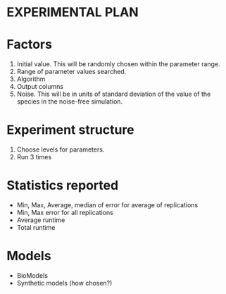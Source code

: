 # EXPERIMENTAL PLAN

# Factors

1. Initial value. This will be randomly chosen within the parameter range.
1. Range of parameter values searched.
1. Algorithm
1. Output columns
1. Noise. This will be in units of standard deviation of the value of the species in the noise-free simulation.

# Experiment structure

1. Choose levels for parameters.
1. Run 3 times

# Statistics reported

* Min, Max, Average, median of error for average of replications
* Min, Max error for all replications
* Average runtime
* Total runtime

# Models

* BioModels
* Synthetic models (how chosen?)